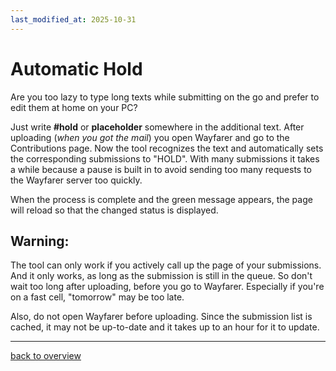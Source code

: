 ```yaml
---
last_modified_at: 2025-10-31
---
```


# Automatic Hold

Are you too lazy to type long texts while submitting on the go and prefer to edit them at home on your PC?

Just write **#hold** or **placeholder** somewhere in the additional text. After uploading (*when you got the mail*) you open Wayfarer and go to the Contributions page.
Now the tool recognizes the text and automatically sets the corresponding submissions to "HOLD". With many submissions it takes a while because
a pause is built in to avoid sending too many requests to the Wayfarer server too quickly.

When the process is complete and the green message appears, the page will reload so that the changed status is displayed.

## Warning:
The tool can only work if you actively call up the page of your submissions. And it only works,
as long as the submission is still in the queue. So don't wait too long after uploading,
before you go to Wayfarer. Especially if you're on a fast cell, "tomorrow" may be too late.

Also, do not open Wayfarer before uploading. Since the submission list is cached, it may not be up-to-date and it takes up to an hour for it to update.

---

[back to overview](../english.html)
